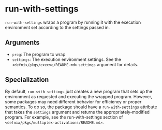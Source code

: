 run-with-settings
==================

`run-with-settings` wraps a program by running it with the execution
environment set according to the settings passed in.

Arguments
----------

* `prog`: The program to wrap
* `settings`: The execution environment settings. See the
  `<defnix/pkgs/execve/README.md>` `settings` argument for details.

Specialization
---------------

By default, `run-with-settings` just creates a new program that sets up the
environment as requested and executing the wrapped program. However, some
packages may need different behavior for efficiency or proper semantics. To do
so, the package should have a `run-with-settings` attribute that takes the
`settings` argument and returns the appropriately-modified program. For
example, see the run-with-settings section of
`<defnix/pkgs/multiplex-activations/README.md>`.
